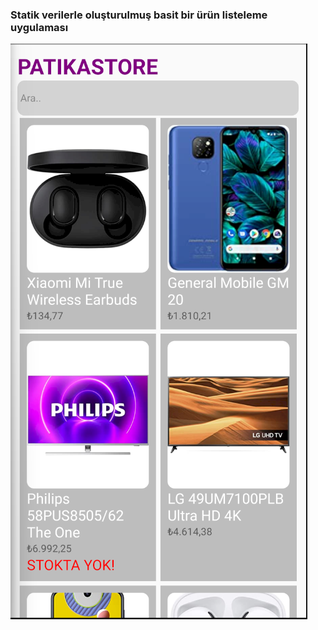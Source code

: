 ### Statik verilerle oluşturulmuş basit bir ürün listeleme uygulaması

![Store App](./src/img/Screenshot_26.png 'Title')
